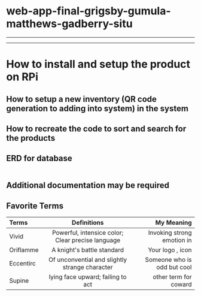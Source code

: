 # web-app-final-grigsby-gumula-matthews-gadberry-situ
---
---
# How to install and setup the product on RPi


## How to setup a new inventory (QR code generation to adding into system) in the system


## How to recreate the code to sort and search for the products


## ERD for database
<kbd>
<img scr="https://github.com/SICTC-CS/web-app-final-grigsby-gumula-matthews-gadberry-situ/blob/main/img/erd.png"></kbd>

## Additional documentation may be required


## Favorite Terms 

| Terms| Definitions | My Meaning 
|:-|:----:| ---:|
| Vivid | Powerful, intensice color; Clear precise language | Invoking strong emotion in | 
| Oriflamme | A knight's battle standard | Your logo , icon | 
| Eccentirc | Of unconvential and slightly strange character | Someone who is odd but cool | 
| Supine | lying face upward; failing to act | other term for coward |

